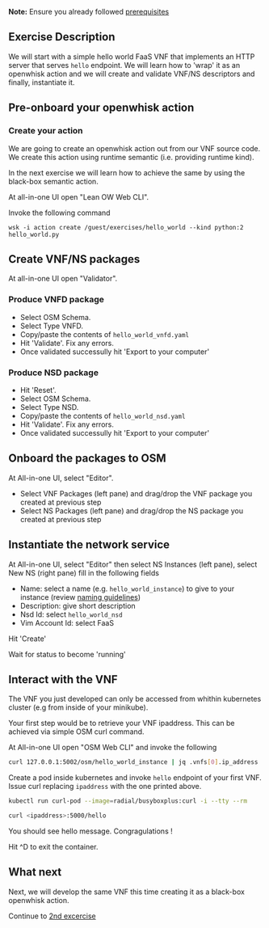 **Note:** Ensure you already followed [prerequisites](../prerequisites.md)

## Exercise Description

We will start with a simple hello world FaaS VNF that implements an HTTP server that serves `hello` endpoint. We will learn how to 'wrap' it as an openwhisk action and we will create and validate VNF/NS descriptors and finally, instantiate it.

## Pre-onboard your openwhisk action

### Create your action

We are going to create an openwhisk action out from our VNF source code. We create this action using runtime semantic (i.e. providing runtime kind).

In the next exercise we will learn how to achieve the same by using the black-box semantic action.

At all-in-one UI open "Lean OW Web CLI".

Invoke the following command

```
wsk -i action create /guest/exercises/hello_world --kind python:2 hello_world.py
```

## Create VNF/NS packages

At all-in-one UI open "Validator".

### Produce VNFD package

* Select OSM Schema.
* Select Type VNFD.
* Copy/paste the contents of `hello_world_vnfd.yaml`
* Hit 'Validate'. Fix any errors.
* Once validated successully hit 'Export to your computer'


### Produce NSD package

* Hit 'Reset'.
* Select OSM Schema.
* Select Type NSD.
* Copy/paste the contents of `hello_world_nsd.yaml`
* Hit 'Validate'. Fix any errors.
* Once validated successully hit 'Export to your computer'



## Onboard the packages to OSM

At All-in-one UI, select "Editor".

* Select VNF Packages (left pane) and drag/drop the VNF package you created at previous step
* Select NS  Packages (left pane) and drag/drop the NS package you created at previous step



## Instantiate the network service

At All-in-one UI, select "Editor" then select NS Instances (left pane), select New NS (right pane) fill in the following fields

* Name:           select a name (e.g. `hello_world_instance`) to give to your instance (review [naming guidelines](../GUIDELINES.md))
* Description:    give short description
* Nsd Id:         select `hello_world_nsd`
* Vim Account Id: select FaaS

Hit 'Create'

Wait for status to become 'running'



## Interact with the VNF

The VNF you just developed can only be accessed from whithin kubernetes cluster (e.g from inside of your minikube).

Your first step would be to retrieve your VNF ipaddress. This can be achieved via simple OSM curl command.

At All-in-one UI open "OSM Web CLI" and invoke the following

```bash
curl 127.0.0.1:5002/osm/hello_world_instance | jq .vnfs[0].ip_address 
```

Create a pod inside kubernetes and invoke `hello` endpoint of your first VNF. Issue curl replacing `ipaddress` with the one printed above.

```bash
kubectl run curl-pod --image=radial/busyboxplus:curl -i --tty --rm

curl <ipaddress>:5000/hello
```

You should see hello message. Congragulations !

Hit ^D to exit the container.


## What next

Next, we will develop the same VNF this time creating it as a black-box openwhisk action.

Continue to [2nd excercise](../exercise2)
